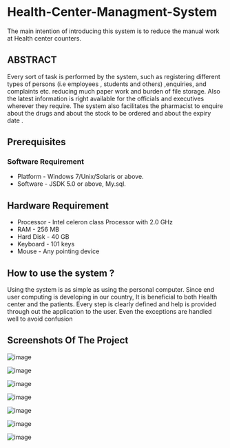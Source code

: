 # Health-Center-Managment-System
The main intention of introducing this system is to reduce the manual work at Health center counters.

## ABSTRACT
Every sort of task is performed by the system, such as registering different types of persons (i.e employees , students and others) ,enquiries, and complaints etc. reducing much paper work and burden of file storage. Also the latest information is right available for the officials and executives wherever they require. The system also facilitates the pharmacist  to enquire about the drugs and about the  stock to be ordered and about the expiry date .

## Prerequisites

### Software Requirement
* Platform		-	Windows 7/Unix/Solaris or above.
* Software		-	 JSDK 5.0 or above, My.sql.

## Hardware Requirement
* Processor		-	Intel celeron class Processor with 2.0 GHz
* RAM			-	256 MB
* Hard Disk		-	40 GB
* Keyboard		-	101 keys
* Mouse		-	Any pointing device

## How to use the system ?

Using the system is as simple as using the personal computer. Since end user computing is developing in our country, It is beneficial to both Health center  and the patients. Every step is clearly defined and help is provided through out the application to the user. Even the exceptions are handled well to avoid confusion

## Screenshots Of The Project

![image](https://user-images.githubusercontent.com/40255346/56730613-0473a380-6776-11e9-894e-207dd03e266f.png)

![image](https://user-images.githubusercontent.com/40255346/56730994-00945100-6777-11e9-825a-7623372ebaff.png)

![image](https://user-images.githubusercontent.com/40255346/56731013-0be77c80-6777-11e9-81ef-849939015703.png)

![image](https://user-images.githubusercontent.com/40255346/56731030-1b66c580-6777-11e9-8b9a-f1da48fc1c68.png)

![image](https://user-images.githubusercontent.com/40255346/56731055-2d486880-6777-11e9-9c95-c268df4c89f4.png)

![image](https://user-images.githubusercontent.com/40255346/56731071-3b968480-6777-11e9-8c68-48600a34c20e.png)

![image](https://user-images.githubusercontent.com/40255346/56731100-43eebf80-6777-11e9-9020-6a45b4e38c7e.png)


 
       




